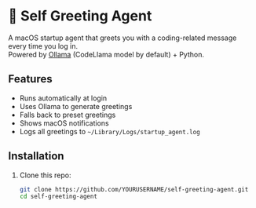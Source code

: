 # 🤖 Self Greeting Agent

A macOS startup agent that greets you with a coding-related message every time you log in.  
Powered by [Ollama](https://ollama.ai/) (CodeLlama model by default) + Python.

## Features
- Runs automatically at login
- Uses Ollama to generate greetings
- Falls back to preset greetings
- Shows macOS notifications
- Logs all greetings to `~/Library/Logs/startup_agent.log`

## Installation
1. Clone this repo:
   ```bash
   git clone https://github.com/YOURUSERNAME/self-greeting-agent.git
   cd self-greeting-agent

